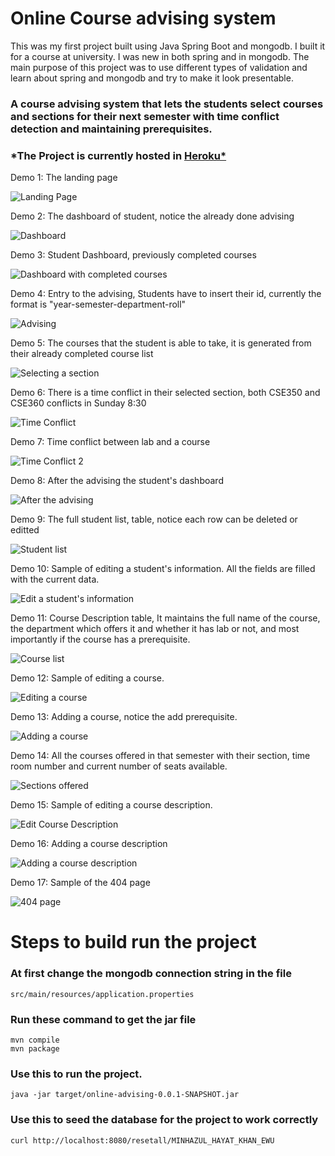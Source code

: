 # Online Course advising system

This was my first project built using Java Spring Boot and mongodb. I built it for a course at university. I was new in both spring and in mongodb. The main purpose of this project was to use different types of validation and learn about spring and mongodb and try to make it look presentable. 

### A course advising system that lets the students select courses and sections for their next semester with time conflict detection and maintaining prerequisites.

### *The Project is currently hosted in [Heroku*](https://online-advising-system.herokuapp.com/)

Demo 1: The landing page

![Landing Page](https://raw.githubusercontent.com/minhaz1217/Online-Advising-System/master/images/sc1.png)



Demo 2: The dashboard of student, notice the already done advising

![Dashboard](https://raw.githubusercontent.com/minhaz1217/Online-Advising-System/master/images/sc2.png)

Demo 3: Student Dashboard, previously completed courses

![Dashboard with completed courses](https://raw.githubusercontent.com/minhaz1217/Online-Advising-System/master/images/sc3.png)

Demo 4: Entry to the advising, Students have to insert their id, currently the format is "year-semester-department-roll"

![Advising](https://raw.githubusercontent.com/minhaz1217/Online-Advising-System/master/images/sc4.png)

Demo 5: The courses that the student is able to take, it is generated from their already completed course list

![Selecting a section](https://raw.githubusercontent.com/minhaz1217/Online-Advising-System/master/images/sc5.png)

Demo 6: There is a time conflict in their selected section, both CSE350 and CSE360 conflicts in Sunday 8:30

![Time Conflict](https://raw.githubusercontent.com/minhaz1217/Online-Advising-System/master/images/sc6.png)

Demo 7: Time conflict between lab and a course

![Time Conflict 2](https://raw.githubusercontent.com/minhaz1217/Online-Advising-System/master/images/sc7.png)

Demo 8: After the advising the student's dashboard

![After the advising](https://raw.githubusercontent.com/minhaz1217/Online-Advising-System/master/images/sc8.png)

Demo 9: The full student list, table, notice each row can be deleted or editted

![Student list](https://raw.githubusercontent.com/minhaz1217/Online-Advising-System/master/images/sc9.png)

Demo 10: Sample of editing a student's information. All the fields are filled with the current data.

![Edit a student's information](https://raw.githubusercontent.com/minhaz1217/Online-Advising-System/master/images/sc10.png)

Demo 11: Course Description table, It maintains the full name of the course, the department which offers it and whether it has lab or not, and most importantly if the course has a prerequisite.

![Course list](https://raw.githubusercontent.com/minhaz1217/Online-Advising-System/master/images/sc11.png)

Demo 12: Sample of editing a course.

![Editing a course](https://raw.githubusercontent.com/minhaz1217/Online-Advising-System/master/images/sc12.png)

Demo 13: Adding a course, notice the add prerequisite.

![Adding a course](https://raw.githubusercontent.com/minhaz1217/Online-Advising-System/master/images/sc13.png)

Demo 14: All the courses offered in that semester with their section, time room number and current number of seats available.

![Sections offered](https://raw.githubusercontent.com/minhaz1217/Online-Advising-System/master/images/sc15.png)

Demo 15: Sample of editing a course description.

![Edit Course Description](https://raw.githubusercontent.com/minhaz1217/Online-Advising-System/master/images/sc16.png)

Demo 16: Adding a course description

![Adding a course description](https://raw.githubusercontent.com/minhaz1217/Online-Advising-System/master/images/sc17.png)

Demo 17: Sample of the 404 page

![404 page](https://raw.githubusercontent.com/minhaz1217/Online-Advising-System/master/images/sc18.png)

# Steps to build run the project

### At first change the mongodb connection string in the file
`src/main/resources/application.properties`

### Run these command to get the jar file
```
mvn compile
mvn package
```

### Use this to run the project.
`java -jar target/online-advising-0.0.1-SNAPSHOT.jar`

### Use this to seed the database for the project to work correctly
`curl http://localhost:8080/resetall/MINHAZUL_HAYAT_KHAN_EWU`